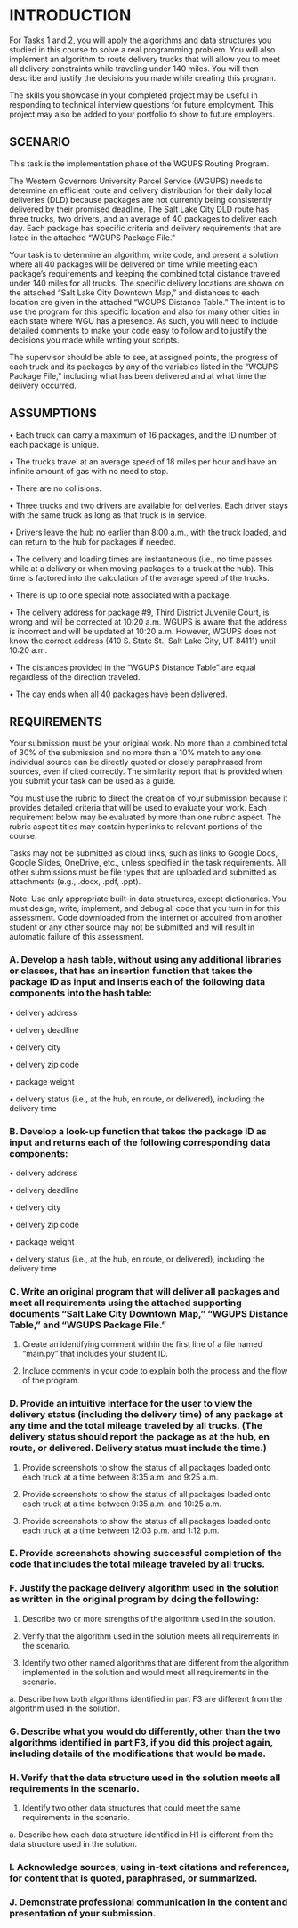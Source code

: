 # INTRODUCTION
For Tasks 1 and 2, you will apply the algorithms and data structures you studied in this course to solve a real programming problem. You will also implement an algorithm to route delivery trucks that will allow you to meet all delivery constraints while traveling under 140 miles. You will then describe and justify the decisions you made while creating this program.



The skills you showcase in your completed project may be useful in responding to technical interview questions for future employment. This project may also be added to your portfolio to show to future employers.

## SCENARIO
This task is the implementation phase of the WGUPS Routing Program.



The Western Governors University Parcel Service (WGUPS) needs to determine an efficient route and delivery distribution for their daily local deliveries (DLD) because packages are not currently being consistently delivered by their promised deadline. The Salt Lake City DLD route has three trucks, two drivers, and an average of 40 packages to deliver each day. Each package has specific criteria and delivery requirements that are listed in the attached “WGUPS Package File.”



Your task is to determine an algorithm, write code, and present a solution where all 40 packages will be delivered on time while meeting each package’s requirements and keeping the combined total distance traveled under 140 miles for all trucks. The specific delivery locations are shown on the attached “Salt Lake City Downtown Map,” and distances to each location are given in the attached “WGUPS Distance Table.” The intent is to use the program for this specific location and also for many other cities in each state where WGU has a presence. As such, you will need to include detailed comments to make your code easy to follow and to justify the decisions you made while writing your scripts.



The supervisor should be able to see, at assigned points, the progress of each truck and its packages by any of the variables listed in the “WGUPS Package File,” including what has been delivered and at what time the delivery occurred.

## ASSUMPTIONS
•  Each truck can carry a maximum of 16 packages, and the ID number of each package is unique.

•  The trucks travel at an average speed of 18 miles per hour and have an infinite amount of gas with no need to stop.

•  There are no collisions.

•  Three trucks and two drivers are available for deliveries. Each driver stays with the same truck as long as that truck is in service.

•  Drivers leave the hub no earlier than 8:00 a.m., with the truck loaded, and can return to the hub for packages if needed.

•  The delivery and loading times are instantaneous (i.e., no time passes while at a delivery or when moving packages to a truck at the hub). This time is factored into the calculation of the average speed of the trucks.

•  There is up to one special note associated with a package.

•  The delivery address for package #9, Third District Juvenile Court, is wrong and will be corrected at 10:20 a.m. WGUPS is aware that the address is incorrect and will be updated at 10:20 a.m. However, WGUPS does not know the correct address (410 S. State St., Salt Lake City, UT 84111) until 10:20 a.m.

•  The distances provided in the “WGUPS Distance Table” are equal regardless of the direction traveled.

•  The day ends when all 40 packages have been delivered.

## REQUIREMENTS
Your submission must be your original work. No more than a combined total of 30% of the submission and no more than a 10% match to any one individual source can be directly quoted or closely paraphrased from sources, even if cited correctly. The similarity report that is provided when you submit your task can be used as a guide.



You must use the rubric to direct the creation of your submission because it provides detailed criteria that will be used to evaluate your work. Each requirement below may be evaluated by more than one rubric aspect. The rubric aspect titles may contain hyperlinks to relevant portions of the course.



Tasks may not be submitted as cloud links, such as links to Google Docs, Google Slides, OneDrive, etc., unless specified in the task requirements. All other submissions must be file types that are uploaded and submitted as attachments (e.g., .docx, .pdf, .ppt).



Note: Use only appropriate built-in data structures, except dictionaries. You must design, write, implement, and debug all code that you turn in for this assessment. Code downloaded from the internet or acquired from another student or any other source may not be submitted and will result in automatic failure of this assessment.



### A.  Develop a hash table, without using any additional libraries or classes, that has an insertion function that takes the package ID as input and inserts each of the following data components into the hash table:

•   delivery address

•   delivery deadline

•   delivery city

•   delivery zip code

•   package weight

•   delivery status (i.e., at the hub, en route, or delivered), including the delivery time


### B.  Develop a look-up function that takes the package ID as input and returns each of the following corresponding data components:

•   delivery address

•   delivery deadline

•   delivery city

•   delivery zip code

•   package weight

•   delivery status (i.e., at the hub, en route, or delivered), including the delivery time


### C.  Write an original program that will deliver all packages and meet all requirements using the attached supporting documents “Salt Lake City Downtown Map,” “WGUPS Distance Table,” and “WGUPS Package File.”

1.  Create an identifying comment within the first line of a file named “main.py” that includes your student ID.

2.  Include comments in your code to explain both the process and the flow of the program.


### D.  Provide an intuitive interface for the user to view the delivery status (including the delivery time) of any package at any time and the total mileage traveled by all trucks. (The delivery status should report the package as at the hub, en route, or delivered. Delivery status must include the time.)

1.  Provide screenshots to show the status of all packages loaded onto each truck at a time between 8:35 a.m. and 9:25 a.m.

2.  Provide screenshots to show the status of all packages loaded onto each truck at a time between 9:35 a.m. and 10:25 a.m.

3.  Provide screenshots to show the status of all packages loaded onto each truck at a time between 12:03 p.m. and 1:12 p.m.


### E.  Provide screenshots showing successful completion of the code that includes the total mileage traveled by all trucks.


### F.  Justify the package delivery algorithm used in the solution as written in the original program by doing the following:

1.  Describe two or more strengths of the algorithm used in the solution.

2.  Verify that the algorithm used in the solution meets all requirements in the scenario.

3.  Identify two other named algorithms that are different from the algorithm implemented in the solution and would meet all requirements in the scenario.

a.  Describe how both algorithms identified in part F3 are different from the algorithm used in the solution.


### G.  Describe what you would do differently, other than the two algorithms identified in part F3, if you did this project again, including details of the modifications that would be made.


### H.  Verify that the data structure used in the solution meets all requirements in the scenario.

1.  Identify two other data structures that could meet the same requirements in the scenario.

a.  Describe how each data structure identified in H1 is different from the data structure used in the solution.


### I.  Acknowledge sources, using in-text citations and references, for content that is quoted, paraphrased, or summarized.


### J.  Demonstrate professional communication in the content and presentation of your submission.